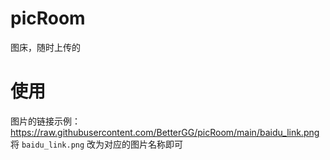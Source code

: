 # picRoom
图床，随时上传的

# 使用
图片的链接示例：https://raw.githubusercontent.com/BetterGG/picRoom/main/baidu_link.png
将 `baidu_link.png` 改为对应的图片名称即可

